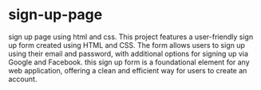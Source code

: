 # sign-up-page
sign up page using html and css.
This project features a user-friendly sign up form created using HTML and CSS. The form allows users to sign up using their email and password, with additional options for signing up via Google and Facebook.
this sign up form is a foundational element for any web application, offering a clean and efficient way for users to create an account.
